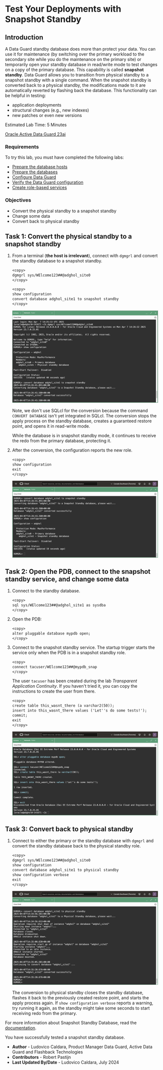 # Test Your Deployments with Snapshot Standby

## Introduction

A Data Guard standby database does more than protect your data. You can use it for maintenance (by switching over the primary workload to the secondary site while you do the maintenance on the primary site) or temporarily open your standby database in read/write mode to test changes on a copy of the primary database.
This capability is called **snapshot standby**.
Data Guard allows you to transition from physical standby to a snapshot standby with a single command.
When the snapshot standby is converted back to a physical standby, the modifications made to it are automatically reverted by flashing back the database.
This functionality can be helpful in testing:
* application deployments
* structural changes (e.g., new indexes)
* new patches or even new versions

Estimated Lab Time: 5 Minutes

[Oracle Active Data Guard 23ai](videohub:1_w5u4zktb)

### Requirements
To try this lab, you must have completed the following labs:
* [Prepare the database hosts](../prepare-host/prepare-host.md)
* [Prepare the databases](../prepare-db/prepare-db.md)
* [Configure Data Guard](../configure-dg/configure-dg.md)
* [Verify the Data Guard configuration](../verify-dg/verify-dg.md)
* [Create role-based services](../create-services/create-services.md)

### Objectives
* Convert the physical standby to a snapshot standby
* Change some data
* Convert back to physical standby

## Task 1: Convert the physical standby to a snapshot standby

1. From a terminal (**the host is irrelevant**), connect with `dgmgrl` and convert the standby database to a snapshot standby.

    ```
    <copy>
    dgmgrl sys/WElcome123##@adghol_site0
    </copy>
    ```
    ```
    <copy>
    show configuration
    convert database adghol_site1 to snapshot standby
    </copy>
    ```

    ![The conversion to snapshot standby succeeds](images/convert-to-snapshot-standby.png)

    Note, we don't use SQLcl for the conversion because the command `CONVERT DATABASE` isn't yet integrated in SQLcl.
    The conversion stops the apply process on the standby database, creates a guaranteed restore point, and opens it in read-write mode.

    While the database is in snapshot standby mode, it continues to receive the redo from the primary database, protecting it.

2. After the conversion, the configuration reports the new role.

    ```
    <copy>
    show configuration
    exit
    </copy>
    ```

    ![Show configuration reports "Snapshot Standby database" for the standby database](images/show-configuration-snapshot.png)


## Task 2: Open the PDB, connect to the snapshot standby service, and change some data

1. Connect to the standby database.
    ```
    <copy>
    sql sys/WElcome123##@adghol_site1 as sysdba
    </copy>
    ```

2. Open the PDB:
    ```
    <copy>
    alter pluggable database mypdb open;
    </copy>
    ```

3. Connect to the snapshot standby service. The startup trigger starts the service only when the PDB is in a snapshot standby role.
    ```
    <copy>
    connect tacuser/WElcome123##@mypdb_snap
    </copy>
    ```
    The user `tacuser` has been created during the lab *Transparent Application Continuity*. If you haven't tried it, you can copy the instructions to create the user from there.
    ```
    <copy>
    create table this_wasnt_there (a varchar2(50));
    insert into this_wasnt_there values ('Let''s do some tests!');
    commit;
    exit
    </copy>
    ```

    ![The DDL and DML statements work on the standby database](images/modify-snapshot-standby.png)
  

## Task 3: Convert back to physical standby

1. Connect to either the primary or the standby database with `dgmgrl` and convert the standby database back to the physical standby role.
    ```
    <copy>
    dgmgrl sys/WElcome123##@adghol_site0
    show configuration
    convert database adghol_site1 to physical standby
    show configuration verbose
    exit
    </copy>
    ```

    ![The conversion to physical standby succeeds](images/convert-to-physical-standby.png)

    The conversion to physical standby closes the standby database, flashes it back to the previously created restore point, and starts the apply process again.
    If `show configuration verbose` reports a warning, try running it again, as the standby might take some seconds to start receiving redo from the primary.

For more information about Snapshot Standby Database, read the [documentation](https://docs.oracle.com/en/database/oracle/oracle-database/23/sbydb/managing-oracle-data-guard-physical-standby-databases.html).

You have successfully tested a snapshot standby database.

- **Author** - Ludovico Caldara, Product Manager Data Guard, Active Data Guard and Flashback Technologies
- **Contributors** - Robert Pastijn
- **Last Updated By/Date** -  Ludovico Caldara, July 2024
